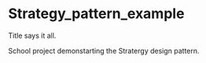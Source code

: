 # Strategy_pattern_example

Title says it all.

School project demonstarting the Stratergy design pattern.
